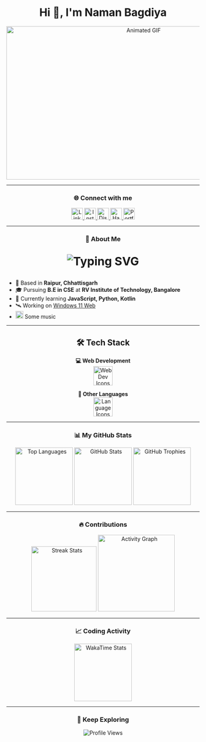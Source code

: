 <h1 align="center">Hi 👋, I'm Naman Bagdiya</h1>

<p align="center">
  <img src="https://i.pinimg.com/originals/90/70/32/9070324cdfc07c68d60eed0c39e77573.gif" width="700" height="400" alt="Animated GIF" />
</p>

---

<h3 align="center">🌐 Connect with me</h3>

<p align="center">
  <a href="https://www.linkedin.com/in/namanbagdiya/" target="_blank">
    <img src="https://img.shields.io/badge/LinkedIn-0077B5?style=for-the-badge&logo=linkedin&logoColor=white" height="30" alt="LinkedIn" />
  </a>
  <a href="https://instagram.com/namaan_b" target="_blank">
    <img src="https://img.shields.io/badge/Instagram-E4405F?style=for-the-badge&logo=instagram&logoColor=white" height="30" alt="Instagram" />
  </a>
  <a href="https://discordapp.com/users/932995196101201951" target="_blank">
    <img src="https://img.shields.io/badge/Discord-7289DA?style=for-the-badge&logo=discord&logoColor=white" height="30" alt="Discord" />
  </a>
  <a href="https://www.hackerrank.com/namanbagdiya" target="_blank">
    <img src="https://img.shields.io/badge/HackerRank-2EC866?style=for-the-badge&logo=hackerrank&logoColor=white" height="30" alt="HackerRank" />
  </a>
  <a href="https://www.namanbagdiya.me/" target="_blank">
    <img src="https://img.shields.io/badge/Portfolio-0f3c4c?style=for-the-badge&logo=authy&logoColor=white" height="30" alt="Portfolio" />
  </a>
</p>

---

<h3 align="center">📜 About Me</h3>

<p align="center" style="font-size: 30px; font-weight: bold;">
 <img src="https://readme-typing-svg.herokuapp.com?font=Roboto&color=%2336BCF7&size=25&center=true&vCenter=true&width=600&lines=Web+Developer;Music+Enthusiast;Digital+Artisan;Open-Source+Contributor;Food+Enthusiast" alt="Typing SVG" />
</p>

<ul>
  <li>📍 Based in <strong>Raipur, Chhattisgarh</strong></li>
  <li>🎓 Pursuing <strong>B.E in CSE</strong> at <strong>RV Institute of Technology, Bangalore</strong></li>
  <li>🔭 Currently learning <strong>JavaScript, Python, Kotlin</strong></li>
  <li>🛰️ Working on <a href="https://namanog.github.io/Win11/">Windows 11 Web</a></li>
  <li> <a href="https://music.apple.com/profile/NamanOG" target="_blank"><img src="https://upload.wikimedia.org/wikipedia/commons/5/5f/Apple_Music_icon.svg" alt="Apple Music" height="20" width="20" /></a> Some music</li>
</ul>

---

<h2 align="center">🛠️ Tech Stack</h2>

<p align="center">
  <strong>💻 Web Development</strong><br>
  <img src="https://skillicons.dev/icons?i=html,css,js,ts,react,nextjs,nodejs,express,mongodb" height="50" alt="Web Dev Icons" />
</p>

<p align="center">
  <strong>📝 Other Languages</strong><br>
  <img src="https://skillicons.dev/icons?i=cpp,python,kotlin" height="50" alt="Language Icons" />
</p>

---

<h3 align="center">📊 My GitHub Stats</h3>

<p align="center">
  <img src="https://github-readme-stats.vercel.app/api/top-langs?username=NamanOG&layout=compact&theme=dracula" height="150" alt="Top Languages" />
  <img src="https://github-readme-stats.vercel.app/api?username=NamanOG&show_icons=true&theme=radical" height="150" alt="GitHub Stats" />
  <img src="https://github-profile-trophy.vercel.app/?username=NamanOG&theme=radical" height="150" alt="GitHub Trophies" />
</p>

---

<h3 align="center">🔥 Contributions</h3>

<p align="center">
  <img src="https://github-readme-streak-stats.herokuapp.com/?user=NamanOG&theme=radical" height="170" alt="Streak Stats" />
  <img src="https://github-readme-activity-graph.vercel.app/graph?username=NamanOG&theme=github-compact" height="200" alt="Activity Graph" />
</p>

---

<h3 align="center">📈 Coding Activity</h3>

<p align="center">
  <img src="https://github-readme-stats.vercel.app/api/wakatime?username=NamanOG&theme=radical" height="150" alt="WakaTime Stats" />
</p>

---

<h3 align="center">🚀 Keep Exploring</h3>

<p align="center">
  <img src="https://komarev.com/ghpvc/?username=NamanOG&style=flat-square&color=blue" alt="Profile Views" />
</p>
